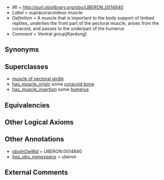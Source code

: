  * *IRI* = http://purl.obolibrary.org/obo/UBERON_0014840
 * *Label* = supracoracoideus muscle
 * *Definition* = A muscle that is important to the body support of limbed reptiles, underlies the front part of the pectoral muscle, arises from the coracoid, and passes to the underpart of the humerus
 * *Comment* = Ventral group[Kardong]

## Synonyms


## Superclasses

 * [muscle of pectoral girdle](../../UBERON/96/UBERON_0008196.md)
 * [has_muscle_origin](../../RO/72/RO_0002372.md) some [coracoid bone](../../UBERON/43/UBERON_0004743.md)
 * [has_muscle_insertion](../../RO/73/RO_0002373.md) some [humerus](../../UBERON/76/UBERON_0000976.md)

## Equivalencies


## Other Logical Axioms


## Other Annotations

 * *[oboInOwl#id](../../id/oboInOwl#id.md)* = UBERON:0014840
 * *[has_obo_namespace](../../ce/oboInOwl#hasOBONamespace.md)* = uberon

## External Comments

